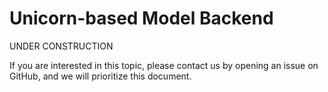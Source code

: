 # Unicorn-based Model Backend

UNDER CONSTRUCTION

If you are interested in this topic, please contact us by opening an issue on GitHub, and we will prioritize this document.
